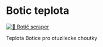 # Botic teplota

[![🌊 Botič scraper](https://github.com/petrkucerak/botic-teplota/actions/workflows/botic-scraper.yml/badge.svg)](https://github.com/petrkucerak/botic-teplota/actions/workflows/botic-scraper.yml)

Teplota Botice pro otuzilecke choutky
